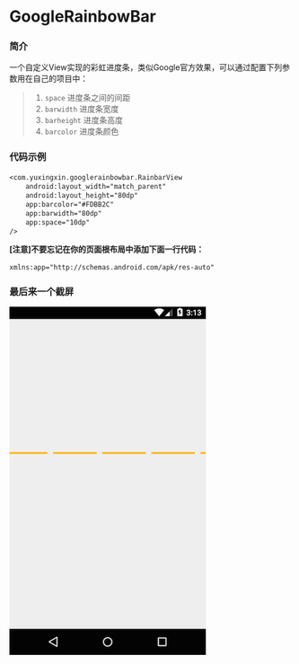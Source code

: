 # GoogleRainbowBar
### 简介
一个自定义View实现的彩虹进度条，类似Google官方效果，可以通过配置下列参数用在自己的项目中：
>1. `space` 进度条之间的间距
>2. `barwidth` 进度条宽度
>3. `barheight` 进度条高度
>4. `barcolor` 进度条颜色

### 代码示例
```
<com.yuxingxin.googlerainbowbar.RainbarView
    android:layout_width="match_parent"
    android:layout_height="80dp"
    app:barcolor="#FDBB2C"
    app:barwidth="80dp"
    app:space="10dp"
/>
```
**[注意]不要忘记在你的页面根布局中添加下面一行代码：**
```
xmlns:app="http://schemas.android.com/apk/res-auto"
```
### 最后来一个截屏
![image](https://github.com/yuxingxin/GoogleRainbowBar/blob/master/screenshots/screen.png)
